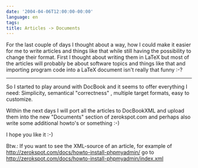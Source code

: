 ```yaml
---
date: '2004-04-06T12:00:00-00:00'
language: en
tags:
title: Articles -> Documents
---
```



For the last couple of days I thought about a way, how I could make it easier for me to write articles and things like that while still having the possibility to change their format. First I thought about writing them in LaTeX but most of the articles will probably be about software topics and things like that and importing program code into a LaTeX document isn't really that funny :-?

--------------

So I started to play around with DocBook and it seems to offer everything I need: Simplicity, semantical "correctness" , multiple target formats, easy to customize.

Within the next days I will port all the articles to DocBookXML and upload them into the new "Documents" section of zerokspot.com and perhaps also write some additional howto's or something :-)

I hope you like it :-)

Btw.: If you want to see the XML-source of an article, for example of http://zerokspot.com/docs/howto-install-phpmyadmin/ go to http://zerokspot.com/docs/howto-install-phpmyadmin/index.xml
